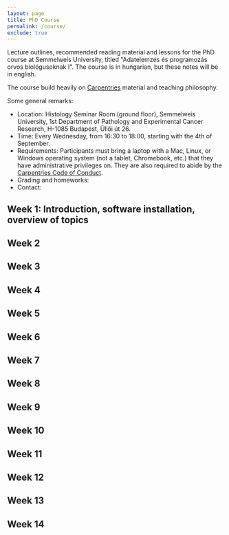 ```yaml
---
layout: page
title: PhD Course
permalink: /course/
exclude: true
---
```


Lecture outlines, recommended reading material and lessons for the PhD course at
Semmelweis University, titled "Adatelemzés és programozás orvos biológusoknak
I". The course is in hungarian, but these notes will be in english.

The course build heavily on [Carpentries](https://carpentries.org/) material and
teaching philosophy.

Some general remarks:

- Location: Histology Seminar Room (ground floor), Semmelweis University, 1st
  Department of Pathology and Experimental Cancer Research, H-1085 Budapest,
  Üllői út 26.
- Time: Every Wednesday, from 16:30 to 18:00, starting with the 4th of
  September.
- Requirements: Participants must bring a laptop with a Mac, Linux, or Windows
  operating system (not a tablet, Chromebook, etc.) that they have
  administrative privileges on. They are also required to abide by the
  [Carpentries Code of Conduct](https://docs.carpentries.org/topic_folders/policies/code-of-conduct.html).
- Grading and homeworks:
- Contact:

## Week 1: Introduction, software installation, overview of topics
## Week 2
## Week 3
## Week 4
## Week 5
## Week 6
## Week 7
## Week 8
## Week 9
## Week 10
## Week 11
## Week 12
## Week 13
## Week 14
